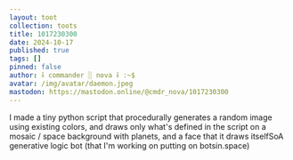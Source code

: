 ```yaml
---
layout: toot
collection: toots
title: 1017230300
date: 2024-10-17
published: true
tags: []
pinned: false
author: ⸸ commander ░ nova ⸸ :~$
avatar: /img/avatar/daemon.jpeg
mastodon: https://mastodon.online/@cmdr_nova/1017230300
---
```


I made a tiny python script that procedurally generates a random image using existing colors, and draws only what's defined in the script on a mosaic / space background with planets, and a face that it draws itselfSoA generative logic bot (that I'm working on putting on botsin.space)

